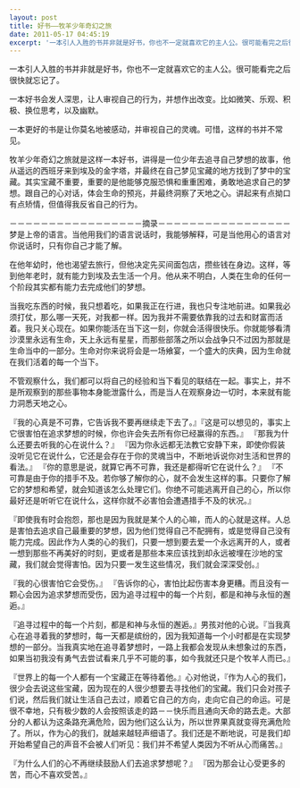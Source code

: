```yaml
---
layout: post
title: 好书——牧羊少年奇幻之旅
date: 2011-05-17 04:45:19
excerpt: '一本引人入胜的书并非就是好书，你也不一定就喜欢它的主人公。很可能看完之后很快就忘记了。'
---
```




一本引人入胜的书并非就是好书，你也不一定就喜欢它的主人公。很可能看完之后很快就忘记了。

一本好书会发人深思，让人审视自己的行为，并想作出改变。比如微笑、乐观、积极、换位思考，以及幽默。

一本更好的书是让你莫名地被感动，并审视自己的灵魂。可惜，这样的书并不常见。


牧羊少年奇幻之旅就是这样一本好书，讲得是一位少年去追寻自己梦想的故事，他从遥远的西班牙来到埃及的金字塔，并最终在自己梦见宝藏的地方找到了梦中的宝藏。其实宝藏不重要，重要的是他能够克服恐惧和重重困难，勇敢地追求自己的梦想。跟自己的心对话，体会生命的预兆，并最终洞察了天地之心。讲起来有点拗口有点矫情，但值得我反省自己的行为。

－－－－－－－－－－－－－－－－－摘录－－－－－－－－－－－－－－－－－
梦是上帝的语言。当他用我们的语言说话时，我能够解释，可是当他用心的语言对你说话时，只有你自己才能了解。

在他年幼时，他也渴望去旅行，但他决定先买间面包店，攒些钱在身边。这样，等到他年老时，就有能力到埃及去生活一个月。他从来不明白，人类在生命的任何一个阶段其实都有能力去完成他们的梦想。

当我吃东西的时候，我只想着吃，如果我正在行进，我也只专注地前进。如果我必须打仗，那么哪一天死，对我都一样。因为我并不需要依靠我的过去和财富而活着。我只关心现在。如果你能活在当下这一刻，你就会活得很快乐。你就能够看清沙漠里永远有生命，天上永远有星星，而那些部落之所以会战争只不过因为那就是生命当中的一部分。生命对你来说将会是一场飨宴，一个盛大的庆典，因为生命就在我们活着的每一个当下。


不管观察什么，我们都可以将自己的经验和当下看见的联结在一起。事实上，并不是所观察到的那些事物本身能泄露什么，而是当人在观察身边一切时，本来就有能力洞悉天地之心。

『我的心真是不可靠，它告诉我不要再继续走下去了。』『这是可以想见的，事实上它很害怕在追求梦想的时候，你也许会失去所有你已经赢得的东西。』
 『那我为什么还要去听我的心在说什么？』
『因为你永远都无法教它安静下来，即使你假装没听见它在说什么，它还是会存在于你的灵魂当中，不断地诉说你对生活和世界的看法。』
 『你的意思是说，就算它再不可靠，我还是都得听它在说什么？』 『不可靠是由于你的措手不及。若你够了解你的心，就不会发生这样的事。只要你了解它的梦想和希望，就会知道该怎么处理它们。你绝不可能逃离开自己的心，所以你最好还是听听它在说什么，这样你就不必害怕会遭遇措手不及的状况。』


『即使我有时会抱怨，那也是因为我就是某个人的心嘛，而人的心就是这样。人总是害怕去追求自己最重要的梦想，因为他们觉得自己不配拥有，或是觉得自己没有能力完成。因此作为人类的心的我们，只要一想到要去爱一个永远离开的人，或者一想到那些不再美好的时刻，更或者是那些本来应该找到却永远被埋在沙地的宝藏，我们就会觉得害怕。因为只要一发生这些情况，我们就会深深受创。』

『我的心很害怕它会受伤。』
『告诉你的心，害怕比起伤害本身更糟。而且没有一颗心会因为追求梦想而受伤，因为追寻过程中的每一个片刻，都是和神与永恒的邂逅。』


『追寻过程中的每一个片刻，都是和神与永恒的邂逅。』男孩对他的心说。『当我真心在追寻着我的梦想时，每一天都是缤纷的，因为我知道每一个小时都是在实现梦想的一部分。当我真实地在追寻着梦想时，一路上我都会发现从未想象过的东西，如果当初我没有勇气去尝试看来几乎不可能的事，如今我就还只是个牧羊人而已。』

『世界上的每一个人都有一个宝藏正在等待着他。』心对他说，『作为人心的我们，很少会去说这些宝藏，因为现在的人很少想要去寻找他们的宝藏。我们只会对孩子们说，然后我们就让生活自己去过，顺着它自己的方向，走向它自己的命运。可是很不幸地，只有极少数的人会按照该走的路－－快乐而且通向天命的路去走。大部分的人都认为这条路充满危险，因为他们这么认为，所以世界果真就变得充满危险了。所以，作为心的我们，就越来越轻声细语了。我们还是不断地说，可是我们却开始希望自己的声音不会被人们听见：我们并不希望人类因为不听从心而痛苦。』


『为什么人们的心不再继续鼓励人们去追求梦想呢？』
 『因为那会让心受更多的苦，而心不喜欢受苦。』


